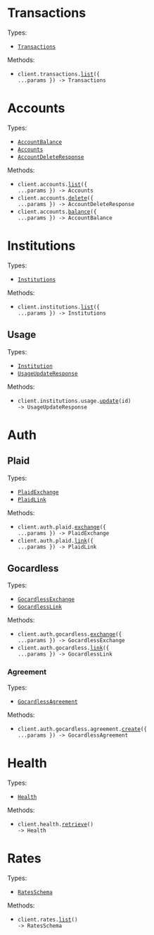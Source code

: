 # Transactions

Types:

- <code><a href="./src/resources/transactions.ts">Transactions</a></code>

Methods:

- <code title="get /transactions">client.transactions.<a href="./src/resources/transactions.ts">list</a>({ ...params }) -> Transactions</code>

# Accounts

Types:

- <code><a href="./src/resources/accounts.ts">AccountBalance</a></code>
- <code><a href="./src/resources/accounts.ts">Accounts</a></code>
- <code><a href="./src/resources/accounts.ts">AccountDeleteResponse</a></code>

Methods:

- <code title="get /accounts">client.accounts.<a href="./src/resources/accounts.ts">list</a>({ ...params }) -> Accounts</code>
- <code title="delete /accounts">client.accounts.<a href="./src/resources/accounts.ts">delete</a>({ ...params }) -> AccountDeleteResponse</code>
- <code title="get /accounts/balance">client.accounts.<a href="./src/resources/accounts.ts">balance</a>({ ...params }) -> AccountBalance</code>

# Institutions

Types:

- <code><a href="./src/resources/institutions/institutions.ts">Institutions</a></code>

Methods:

- <code title="get /institutions">client.institutions.<a href="./src/resources/institutions/institutions.ts">list</a>({ ...params }) -> Institutions</code>

## Usage

Types:

- <code><a href="./src/resources/institutions/usage.ts">Institution</a></code>
- <code><a href="./src/resources/institutions/usage.ts">UsageUpdateResponse</a></code>

Methods:

- <code title="put /institutions/{id}/usage">client.institutions.usage.<a href="./src/resources/institutions/usage.ts">update</a>(id) -> UsageUpdateResponse</code>

# Auth

## Plaid

Types:

- <code><a href="./src/resources/auth/plaid.ts">PlaidExchange</a></code>
- <code><a href="./src/resources/auth/plaid.ts">PlaidLink</a></code>

Methods:

- <code title="post /auth/plaid/exchange">client.auth.plaid.<a href="./src/resources/auth/plaid.ts">exchange</a>({ ...params }) -> PlaidExchange</code>
- <code title="post /auth/plaid/link">client.auth.plaid.<a href="./src/resources/auth/plaid.ts">link</a>({ ...params }) -> PlaidLink</code>

## Gocardless

Types:

- <code><a href="./src/resources/auth/gocardless/gocardless.ts">GocardlessExchange</a></code>
- <code><a href="./src/resources/auth/gocardless/gocardless.ts">GocardlessLink</a></code>

Methods:

- <code title="post /auth/gocardless/exchange">client.auth.gocardless.<a href="./src/resources/auth/gocardless/gocardless.ts">exchange</a>({ ...params }) -> GocardlessExchange</code>
- <code title="post /auth/gocardless/link">client.auth.gocardless.<a href="./src/resources/auth/gocardless/gocardless.ts">link</a>({ ...params }) -> GocardlessLink</code>

### Agreement

Types:

- <code><a href="./src/resources/auth/gocardless/agreement.ts">GocardlessAgreement</a></code>

Methods:

- <code title="post /auth/gocardless/agreement">client.auth.gocardless.agreement.<a href="./src/resources/auth/gocardless/agreement.ts">create</a>({ ...params }) -> GocardlessAgreement</code>

# Health

Types:

- <code><a href="./src/resources/health.ts">Health</a></code>

Methods:

- <code title="get /health">client.health.<a href="./src/resources/health.ts">retrieve</a>() -> Health</code>

# Rates

Types:

- <code><a href="./src/resources/rates.ts">RatesSchema</a></code>

Methods:

- <code title="get /rates">client.rates.<a href="./src/resources/rates.ts">list</a>() -> RatesSchema</code>
